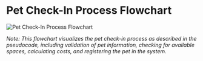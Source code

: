 # Pet Check-In Process Flowchart

![Pet Check-In Process Flowchart](https://imgur.com/gallery/pet-check-process-flowchart-YsBCu9b)

*Note: This flowchart visualizes the pet check-in process as described in the pseudocode, including validation of pet information, checking for available spaces, calculating costs, and registering the pet in the system.*
